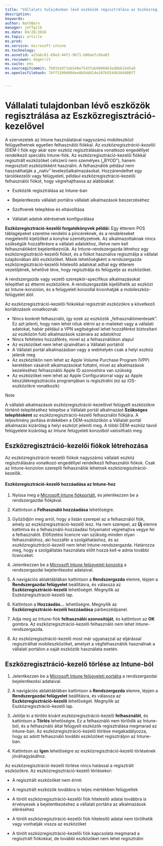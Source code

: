```yaml
---
title: "Vállalati tulajdonban lévő eszközök regisztrálása az Eszközregisztráció-kezelővel | Microsoft Intune"
description: 
keywords: 
author: NathBarn
manager: jeffgilb
ms.date: 04/28/2016
ms.topic: article
ms.prod: 
ms.service: microsoft-intune
ms.technology: 
ms.assetid: a23abc61-69ed-44f1-9b71-b86aefc6ba03
ms.reviewer: dagerrit
ms.suite: ems
ms.sourcegitcommit: 7b0154d73ab540e7543fab9088463ed8b61b45a0
ms.openlocfilehash: 74ff3209d00dee0b5ddd14e107b5544b364d08f7


---
```



# Vállalati tulajdonban lévő eszközök regisztrálása az Eszközregisztráció-kezelővel
A szervezetek az Intune használatával nagyszámú mobileszközt felügyelhetnek egyetlen felhasználói fiókkal. Az *eszközregisztráció-kezelői* (DEM-) fiók egy akár ezer eszköz regisztrálására vonatkozó engedéllyel rendelkező speciális Intune-fiók. Az eszközregisztráció-kezelői fiókkal regisztrált eszközöket célszerű nem személyes („BYOD”), hanem megosztott eszközökként használni. A felhasználók például nem használhatják a „natív” levelezőalkalmazásokat. Hozzárendelhet egy tárolókezelői vagy felügyeleti, például eszközregisztráció-kezelői felhasználói fiókot, hogy végrehajthassa az alábbiakat:

-   Eszközök regisztrálása az Intune-ban

-   Bejelentkezés vállalati portálra vállalati alkalmazások beszerzéséhez

-   Szoftverek telepítése és eltávolítása

-   Vállalati adatok elérésének konfigurálása


**Eszközregisztráció-kezelői forgatókönyvek példái:** Egy étterem POS táblagépeket szeretne rendelni a pincéreknek, és a rendeléseket megjelenítő kijelzőket a konyhai személyzetnek. Az alkalmazottaknak nincs szükségük hozzáférésre a vállalati adatokhoz, illetve nem kell felhasználóként bejelentkezniük. Az Intune-rendszergazda létrehoz egy eszközregisztráció-kezelői fiókot, és a fiókot használva regisztrálja a vállalat tulajdonában álló eszközöket. Másik lehetőségként a rendszergazda eszközregisztráció-kezelői hitelesítő adatokat adhat egy étterem vezetőjének, lehetővé téve, hogy regisztrálja és felügyelje az eszközöket.

A rendszergazda vagy vezető szerepkör-specifikus alkalmazásokat telepíthet az éttermi eszközökre. A rendszergazdák kijelölhetik az eszközt az Intune-konzolon, és a felügyeleti konzollal kivonhatják a mobileszköz-felügyelet alól.

Az eszközregisztráció-kezelői fiókokkal regisztrált eszközökre a következő korlátozások vonatkoznak:
  - Nincs konkrét felhasználó, így ezek az eszközök „felhasználómentesek”. Ez azt jelenti, hogy nem lehet róluk elérni az e-maileket vagy a vállalati adatokat, habár például a VPN segítségével lehet hozzáférést biztosítani az eszközön futó alkalmazások számára az adatokhoz
  - Nincs feltételes hozzáférés, mivel az a felhasználókon alapul
  - Az eszközöket nem lehet újraindítani a Vállalati portálról
  - A Vállalati portál alkalmazásban vagy a webhelyén csak a helyi eszköz jelenik meg
  - Az eszközökön nem lehet az Apple Volume Purchase Program (VPP) keretében vásárolt alkalmazásokat futtatni, mivel az alkalmazások kezeléséhez felhasználói Apple ID azonosítóra van szükség
  - Az eszközöket nem lehet az Apple Configuratorral vagy az Apple készülékregisztrációs programjában is regisztrálni (ez az iOS-eszközökre vonatkozik)

> [!NOTE]
> A vállalati alkalmazások eszközregisztráció-kezelővel felügyelt eszközökre történő telepítéséhez telepítse a Vállalati portál alkalmazást **Szükséges telepítésként** az eszközregisztráció-kezelő felhasználói fiókjára.
> A teljesítmény javítása érdekében a DEM-eszközökön a Vállalati portál alkalmazás kizárólag a helyi eszközt jeleníti meg. A többi DEM-eszköz távoli felügyelete kizárólag az Intune felügyeleti konzolból valósítható meg.

## Eszközregisztráció-kezelői fiókok létrehozása
Az eszközregisztráció-kezelői fiókok nagyszámú vállalati eszköz regisztrálására vonatkozó engedéllyel rendelkező felhasználói fiókok. Csak az Intune-konzolon szereplő felhasználók lehetnek eszközregisztráció-kezelők.

#### Eszközregisztráció-kezelő hozzáadása az Intune-hoz

1.  Nyissa meg a [Microsoft Intune fiókportált](http://go.microsoft.com/fwlink/?LinkId=698854), és jelentkezzen be a rendszergazdai fiókjával.

2.  Kattintson a **Felhasználó hozzáadása** lehetőségre.

3.  Győződjön meg arról, hogy a listán szerepel az a felhasználói fiók, amely az eszközregisztráció-kezelő lesz. Ha nem szerepel, az **Új** elemre kattintva és a felhasználó-hozzáadási folyamatot végrehajtva vegye fel a felhasználót. Előfizetési licencre van szükség minden olyan felhasználóhoz, aki hozzáfér a szolgáltatáshoz, és az *eszközregisztráció-kezelő* nem lehet Intune-rendszergazda. Határozza meg, hogy a szolgáltatás használata előtt hozzá kell-e adnia további licenceket.

4.  Jelentkezzen be a [Microsoft Intune felügyeleti konzolra](http://manage.microsoft.com) a rendszergazdai bejelentkezési adataival.

5.  A navigációs ablaktáblában kattintson a **Rendszergazda** elemre, lépjen a **Rendszergazdai felügyelet** beállításra, és válassza az **Eszközregisztráció-kezelő** lehetőséget. Megnyílik az Eszközregisztráció-kezelő lap.

6.  Kattintson a **Hozzáadás...** lehetőségre. Megnyílik az **Eszközregisztráció-kezelő hozzáadása** párbeszédpanel.

7.  Adja meg az Intune-fiók **felhasználói azonosítóját**, és kattintson az **OK** gombra. Az eszközregisztráció-kezelő felhasználó nem lehet Intune-rendszergazda.

8.  Az eszközregisztráció-kezelő most már ugyanazzal az eljárással regisztrálhat mobileszközöket, amelyet a végfelhasználók használnak a vállalati portálon a saját eszközök használata esetén.

## Eszközregisztráció-kezelő törlése az Intune-ból

1.  Jelentkezzen be a [Microsoft Intune felügyeleti portálra](http://manage.microsoft.com) a rendszergazdai bejelentkezési adataival.

2.  A navigációs ablaktáblában kattintson a **Rendszergazda** elemre, lépjen a **Rendszergazdai felügyelet** beállításra, és válassza az **Eszközregisztráció-kezelő** lehetőséget. Megnyílik az Eszközregisztráció-kezelő lap.

3.  Jelölje ki a törölni kívánt eszközregisztráció-kezelő **felhasználót**, és kattintson a **Törlés** lehetőségre. Ez a felhasználó nem törlődik az Intune-ból, és a felhasználó által felügyelt eszközök regisztrálása megmarad az Intune-ban. Az eszközregisztráció-kezelő törlése megakadályozza, hogy az adott felhasználó további eszközöket regisztráljon az Intune-ban.

4.  Kattintson az **Igen** lehetőségre az eszközregisztráció-kezelő törlésének jóváhagyásához.

Az eszközregisztráció-kezelő törlése nincs hatással a regisztrált eszközökre. Az eszközregisztráció-kezelő törlésekor:

-   A regisztrált eszközöket nem érinti

-   A regisztrált eszközök továbbra is teljes mértékben felügyeltek

-   A törölt eszközregisztráció-kezelői fiók hitelesítő adatai továbbra is érvényesek a bejelentkezéshez a vállalati portálra az alkalmazások eléréséhez

-   A törölt eszközregisztráció-kezelői fiók hitelesítő adatai nem törölhetik vagy vonhatják vissza az eszközöket

-   A törölt eszközregisztráció-kezelői fiók kapcsolata megmarad a regisztrált fiókokkal, de további eszközöket nem lehet regisztrálni


<!--HONumber=Jun16_HO3-->


